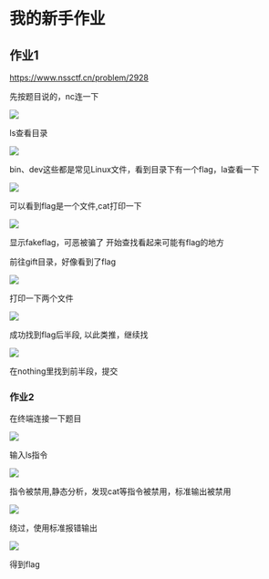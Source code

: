 # 我的新手作业

## 作业1
https://www.nssctf.cn/problem/2928

先按题目说的，nc连一下

![](https://cdn.nlark.com/yuque/0/2025/png/52509818/1736962063720-5b9d461b-e285-467d-a46e-2b0b889e1d91.png)

ls查看目录

![](https://cdn.nlark.com/yuque/0/2025/png/52509818/1736962201978-6b9bf332-b9b3-48aa-81b8-dfa6efea0347.png)

bin、dev这些都是常见Linux文件，看到目录下有一个flag，la查看一下

![](https://cdn.nlark.com/yuque/0/2025/png/52509818/1736962294098-a2cf3be7-4b2d-4bd7-a39c-4ab5d57e42f8.png)

可以看到flag是一个文件,cat打印一下

![](https://cdn.nlark.com/yuque/0/2025/png/52509818/1736962434875-410c6411-62ce-45f0-bcb8-3583a1b4b932.png)

显示fakeflag，可恶被骗了
开始查找看起来可能有flag的地方

前往gift目录，好像看到了flag

![](https://cdn.nlark.com/yuque/0/2025/png/52509818/1736962486463-3e0df82f-9523-40e7-bf70-0f9eb5455c93.png)

打印一下两个文件

![](https://cdn.nlark.com/yuque/0/2025/png/52509818/1736962531197-6818cce6-aa45-4a9f-9705-2e3a0b14d015.png)

成功找到flag后半段,
以此类推，继续找

![](https://cdn.nlark.com/yuque/0/2025/png/52509818/1736962576948-b19c0419-e367-4c37-b404-82011b7f6109.png)

在nothing里找到前半段，提交

### 作业2

在终端连接一下题目

![](https://cdn.nlark.com/yuque/0/2025/png/52509818/1736962649025-24c030ec-c562-4f46-a5fe-eb2a6dc4bfc5.png)

输入ls指令

![](https://cdn.nlark.com/yuque/0/2025/png/52509818/1736962693742-aa5c245a-7885-4475-846a-f749aca682dd.png)

指令被禁用,静态分析，发现cat等指令被禁用，标准输出被禁用

![](https://cdn.nlark.com/yuque/0/2025/png/52509818/1736962726867-52fa88e7-4200-4260-b1e2-7ca39162074b.png)

绕过，使用标准报错输出

![](https://cdn.nlark.com/yuque/0/2025/png/52509818/1736962788846-b24ffc94-080b-4d8c-a121-e5bd64d28853.png)

得到flag
